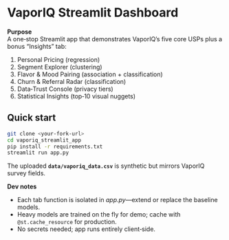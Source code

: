 # VaporIQ Streamlit Dashboard

**Purpose**  
A one‑stop Streamlit app that demonstrates VaporIQ’s five core USPs plus a bonus “Insights” tab:

1. Personal Pricing (regression)
2. Segment Explorer (clustering)
3. Flavor & Mood Pairing (association + classification)
4. Churn & Referral Radar (classification)
5. Data‑Trust Console (privacy tiers)
6. Statistical Insights (top‑10 visual nuggets)

## Quick start
```bash
git clone <your‑fork‑url>
cd vaporiq_streamlit_app
pip install -r requirements.txt
streamlit run app.py
```

The uploaded **`data/vaporiq_data.csv`** is synthetic but mirrors VaporIQ survey fields.

**Dev notes**
* Each tab function is isolated in *app.py*—extend or replace the baseline models.
* Heavy models are trained on the fly for demo; cache with `@st.cache_resource` for production.
* No secrets needed; app runs entirely client‑side.
